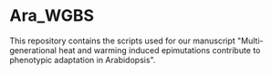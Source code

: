# Ara_WGBS
This repository contains the scripts used for our manuscript "Multi-generational heat and warming induced epimutations contribute to phenotypic adaptation in Arabidopsis".
